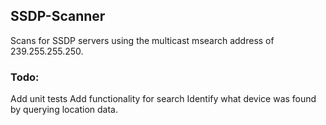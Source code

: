 ## SSDP-Scanner ##

Scans for SSDP servers using the multicast msearch address of 239.255.255.250.


### Todo: ###
Add unit tests
Add functionality for search
Identify what device was found by querying location data.